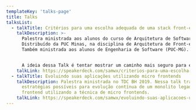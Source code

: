 ```yaml
---
templateKey: 'talks-page'
title: Talks
talksList:
  - talkTitle: Critérios para uma escolha adequada de uma stack front-end
    talkDescription: >-
      Palestra ministrada aos alunos do curso de Arquitetura de Software
      Distribuído da PUC Minas, na disciplina de Arquitetura de Front-end.
      Também ministrada aos alunos de Engenharia de Software (PUC-MG).


      A ideia dessa Talk é tentar mostrar um caminho mais seguro para escolha de stacks no universo frontend baseando-se em critérios técnicos e objetivos, evitando com que as escolhas sejam baseadas apenas em modismos e *hypes*. Ao final, trago uma lista de vários critérios que acho pertinentes e com pesos a serem definidos para avaliação de tecnologias a serem utilizadas.
    talkLink: https://speakerdeck.com/samwx/criterios-para-uma-escolha-adequada-de-uma-stack-front-end
  - talkTitle: Evoluindo suas aplicações utilizando micro frontends
    talkDescription: Palestra ministrada no TDC BH 2019. Nessa talk trago algumas
      estratégias possíveis para evolução contínua de um monolito legado em
      frontend utilizando a técnica de micro frontends.
    talkLink: https://speakerdeck.com/samwx/evoluindo-suas-aplicacoes-utilizando-micro-frontends
---
```

